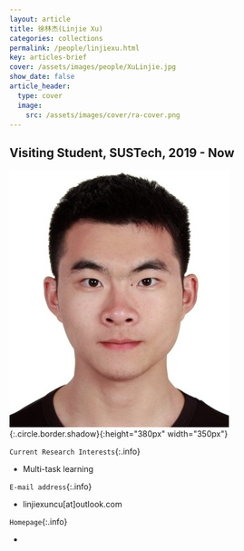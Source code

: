 ```yaml
---
layout: article
title: 徐林杰(Linjie Xu)
categories: collections
permalink: /people/linjiexu.html
key: articles-brief
cover: /assets/images/people/XuLinjie.jpg
show_date: false
article_header:
  type: cover
  image:
    src: /assets/images/cover/ra-cover.png
---
```



<div class="article__content" markdown="1">

## Visiting Student, SUSTech, 2019 - Now

<!--more-->
![Image](/assets/images/people/XuLinjie.jpg){:.circle.border.shadow}{:height="380px" width="350px"}

`Current Research Interests`{:.info}

- Multi-task learning 

`E-mail address`{:.info}

- linjiexuncu[at]outlook.com

`Homepage`{:.info}

<div class="author-links">
  <ul class="menu menu--nowrap menu--inline">
	  <li title="homepage">
	  <a class="button button--circle mail-button" itemprop="sameAs" href="https://median-lab.github.io/" target="_blank">
	    <i class="fa fa-home"></i>
	  </a>
  	  </li>
  </ul>
</div>
</div>